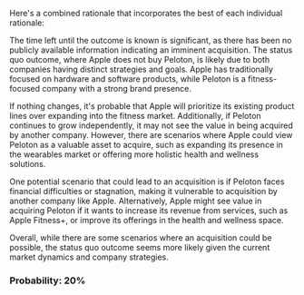 Here's a combined rationale that incorporates the best of each individual rationale:

The time left until the outcome is known is significant, as there has been no publicly available information indicating an imminent acquisition. The status quo outcome, where Apple does not buy Peloton, is likely due to both companies having distinct strategies and goals. Apple has traditionally focused on hardware and software products, while Peloton is a fitness-focused company with a strong brand presence.

If nothing changes, it's probable that Apple will prioritize its existing product lines over expanding into the fitness market. Additionally, if Peloton continues to grow independently, it may not see the value in being acquired by another company. However, there are scenarios where Apple could view Peloton as a valuable asset to acquire, such as expanding its presence in the wearables market or offering more holistic health and wellness solutions.

One potential scenario that could lead to an acquisition is if Peloton faces financial difficulties or stagnation, making it vulnerable to acquisition by another company like Apple. Alternatively, Apple might see value in acquiring Peloton if it wants to increase its revenue from services, such as Apple Fitness+, or improve its offerings in the health and wellness space.

Overall, while there are some scenarios where an acquisition could be possible, the status quo outcome seems more likely given the current market dynamics and company strategies.

### Probability: 20%